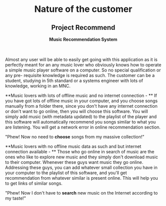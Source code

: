 <div align=center>
  <h1>Nature of the customer</h1>
  <h2>Project Recommend</h2>
  <b> Music Recommendation System </b><br />
</div><br /><br />

Almost any user will be able to easily get going with this application as it is perfectly meant for an any music lover who obviously knows how to operate a simple music player software on a computer. So no special qualification or any pre- requisite knowledge is required as such. The customer can be a student, studying in 5th standard or a systems engineer with lots of knowledge, working in an MNC.

**Music lovers with lots of offline music and no internet connection - ** If you have got lots of offline music in your computer, and you choose songs manually from a folder there, since you don't have any internet connection or don't want to go online, then you will choose this software. You will simply add music (with metadata updated) to the playlist of the player and this software will automatically recommend you songs similar to what you are listening. You will get a network error in online recommendation section.

"Phew! Now no need to **choose** songs from my massive collection!"

**Music lovers with no offline music data as such and but internet connection available - ** Those who go online in search of music are the ones who like to explore new music and they simply don't download music to their computer. Whenever these guys want music they go online. Addressing these guys, you can add whatever small collection you have in your computer to the playlist of this software, and you'll get recommendation from whatever similar is present online. This will help you to get links of similar songs.

"Phew! Now I don't have to **search** new music on the Internet according to my taste!"
